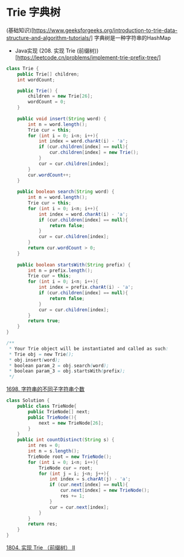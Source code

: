 # Trie 字典树
(基础知识)[https://www.geeksforgeeks.org/introduction-to-trie-data-structure-and-algorithm-tutorials/]
字典树是一种字符串的HashMap
* Java实现
(208. 实现 Trie (前缀树))[https://leetcode.cn/problems/implement-trie-prefix-tree/]
```Java
class Trie {
    public Trie[] children;
    int wordCount;

    public Trie() {
        children = new Trie[26];
        wordCount = 0;
    }
    
    public void insert(String word) {
        int n = word.length();
        Trie cur = this;
        for (int i = 0; i<n; i++){
            int index = word.charAt(i) - 'a';
            if (cur.children[index] == null){
                cur.children[index] = new Trie();
            }
            cur = cur.children[index];
        }
        cur.wordCount++;
    }
    
    public boolean search(String word) {
        int n = word.length();
        Trie cur = this;
        for (int i = 0; i<n; i++){
            int index = word.charAt(i) - 'a';
            if (cur.children[index] == null){
                return false;
            }
            cur = cur.children[index];
        }
        return cur.wordCount > 0;
    }
    
    public boolean startsWith(String prefix) {
        int n = prefix.length();
        Trie cur = this;
        for (int i = 0; i<n; i++){
            int index = prefix.charAt(i) - 'a';
            if (cur.children[index] == null){
                return false;
            }
            cur = cur.children[index];
        }
        return true;
    }
}

/**
 * Your Trie object will be instantiated and called as such:
 * Trie obj = new Trie();
 * obj.insert(word);
 * boolean param_2 = obj.search(word);
 * boolean param_3 = obj.startsWith(prefix);
 */
```
[1698. 字符串的不同子字符串个数](https://leetcode.cn/problems/number-of-distinct-substrings-in-a-string/)
```java
class Solution {
    public class TrieNode{
        public TrieNode[] next;
        public TrieNode(){
            next = new TrieNode[26];
        }
    }
    public int countDistinct(String s) {
        int res = 0;
        int n = s.length();
        TrieNode root = new TrieNode();
        for (int i = 0; i<n; i++){
            TrieNode cur = root;
            for (int j = i; j<n; j++){
                int index = s.charAt(j) - 'a';
                if (cur.next[index] == null){
                    cur.next[index] = new TrieNode();
                    res += 1;
                }
                cur = cur.next[index];
            }
        }
        return res;
    }
}

```
[1804. 实现 Trie （前缀树） II](https://leetcode.cn/problems/implement-trie-ii-prefix-tree/)
```java

```